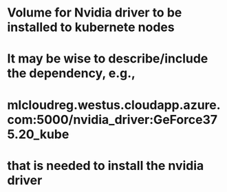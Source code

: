 # Volume for Nvidia driver to be installed to kubernete nodes

# It may be wise to describe/include the dependency, e.g., 
#  mlcloudreg.westus.cloudapp.azure.com:5000/nvidia_driver:GeForce375.20_kube
# that is needed to install the nvidia driver
